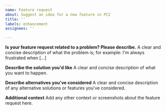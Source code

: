 ```yaml
---
name: Feature request
about: Suggest an idea for a new feature in PC2
title: ''
labels: enhancement
assignees: ''

---
```


**Is your feature request related to a problem? Please describe.**
A clear and concise description of what the problem is; for example: I'm always frustrated when [...]

**Describe the solution you'd like**
A clear and concise description of what you want to happen.

**Describe alternatives you've considered**
A clear and concise description of any alternative solutions or features you've considered.

**Additional context**
Add any other context or screenshots about the feature request here.
